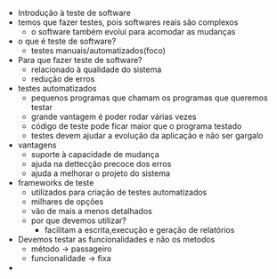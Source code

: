 - Introdução à teste de software
- temos que fazer testes, pois softwares reais são complexos
	- o software também evolui para acomodar as mudanças
- o que é teste de software?
	- testes manuais/automatizados(foco)
- Para que fazer teste de software?
	- relacionado à qualidade do sistema
	- redução de erros
- testes automatizados
	- pequenos programas que chamam os programas que queremos testar
	- grande vantagem é poder rodar várias vezes
	- código de teste pode ficar maior que o programa testado
	- testes devem ajudar a evolução da aplicação e não ser gargalo
- vantagens
	- suporte à capacidade de mudança
	- ajuda na dettecção precoce dos erros
	- ajuda a melhorar o projeto do sistema
- frameworks de teste
	- utilizados para criação de testes automatizados
	- milhares de opções
	- vão de mais a menos detalhados
	- por que devemos utilizar?
		- facilitam a escrita,execução e geração de relatórios
- Devemos testar as funcionalidades e não os metodos
	- método -> passageiro
	- funcionalidade -> fixa
- 